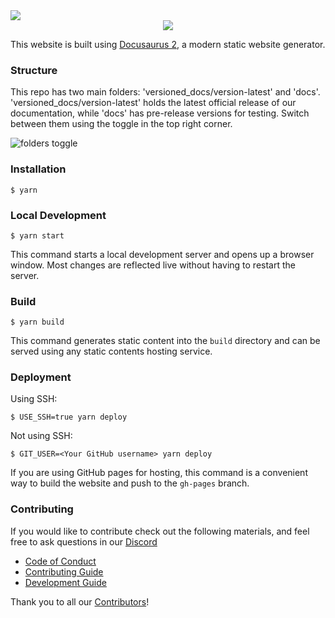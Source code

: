 <img src="./static/img/subspace-network.svg" align="center" />
<div style="text-align: center;">
    <a title="Crowdin" target="_blank" href="https://crowdin.com/project/subspace-docs"><img src="https://badges.crowdin.net/subspace-docs/localized.svg"></a>
</div>


This website is built using [Docusaurus 2](https://docusaurus.io/), a modern static website generator.

### Structure

This repo has two main folders: 'versioned_docs/version-latest' and 'docs'. 'versioned_docs/version-latest' holds the latest official release of our documentation, while 'docs' has pre-release versions for testing. Switch between them using the toggle in the top right corner.

![folders toggle](static/img/doc-imgs/read-me/versioned-docs-toggle.png)


### Installation

```
$ yarn
```

### Local Development

```
$ yarn start
```

This command starts a local development server and opens up a browser window. Most changes are reflected live without having to restart the server.

### Build

```
$ yarn build
```

This command generates static content into the `build` directory and can be served using any static contents hosting service.

### Deployment

Using SSH:

```
$ USE_SSH=true yarn deploy
```

Not using SSH:

```
$ GIT_USER=<Your GitHub username> yarn deploy
```

If you are using GitHub pages for hosting, this command is a convenient way to build the website and push to the `gh-pages` branch.

### Contributing

If you would like to contribute check out the following materials, and feel free to ask questions in our [Discord](https://discord.gg/subspace-network)

- [Code of Conduct](CODE_OF_CONDUCT.md)
- [Contributing Guide](CONTRIBUTING.md)
- [Development Guide](DEVELOPMENT.md)

Thank you to all our [Contributors](https://github.com/autonomys/subspace-docs/graphs/contributors)!
